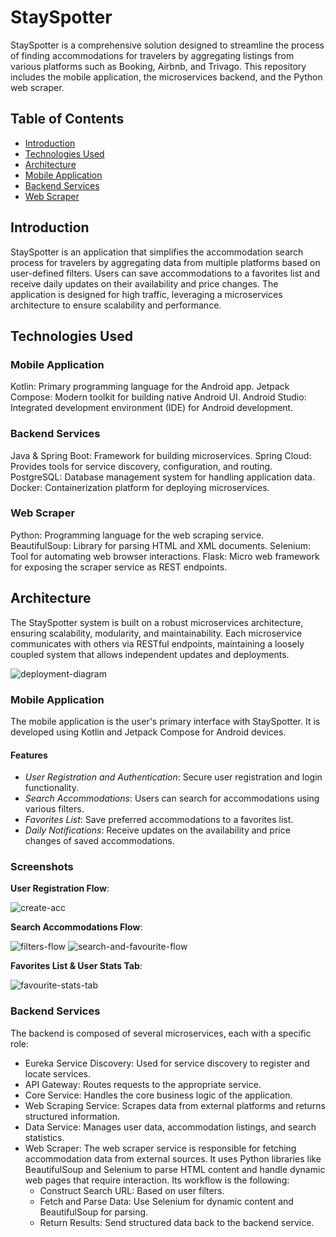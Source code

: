 # StaySpotter

StaySpotter is a comprehensive solution designed to streamline the process of finding accommodations for travelers by aggregating listings from various platforms such as Booking, Airbnb, and Trivago. This repository includes the mobile application, the microservices backend, and the Python web scraper.

## Table of Contents

- [Introduction](#introduction)
- [Technologies Used](#technologies-used)
- [Architecture](#architecture)
- [Mobile Application](#mobile-application)
- [Backend Services](#backend-services)
- [Web Scraper](#web-scraper)

## Introduction

StaySpotter is an application that simplifies the accommodation search process for travelers by aggregating data from multiple platforms based on user-defined filters. Users can save accommodations to a favorites list and receive daily updates on their availability and price changes. The application is designed for high traffic, leveraging a microservices architecture to ensure scalability and performance.


## Technologies Used

### Mobile Application

Kotlin: Primary programming language for the Android app.
Jetpack Compose: Modern toolkit for building native Android UI.
Android Studio: Integrated development environment (IDE) for Android development.

### Backend Services

Java & Spring Boot: Framework for building microservices.
Spring Cloud: Provides tools for service discovery, configuration, and routing.
PostgreSQL: Database management system for handling application data.
Docker: Containerization platform for deploying microservices.

### Web Scraper

Python: Programming language for the web scraping service.
BeautifulSoup: Library for parsing HTML and XML documents.
Selenium: Tool for automating web browser interactions.
Flask: Micro web framework for exposing the scraper service as REST endpoints.

## Architecture

The StaySpotter system is built on a robust microservices architecture, ensuring scalability, modularity, and maintainability. Each microservice communicates with others via RESTful endpoints, maintaining a loosely coupled system that allows independent updates and deployments.

![deployment-diagram](https://github.com/user-attachments/assets/fdb4bdcd-b8e1-4918-9099-9f2e5ac56ba3)

### Mobile Application

The mobile application is the user's primary interface with StaySpotter. It is developed using Kotlin and Jetpack Compose for Android devices.
#### Features

* *User Registration and Authentication*: Secure user registration and login functionality.
* *Search Accommodations*: Users can search for accommodations using various filters.
* *Favorites List*: Save preferred accommodations to a favorites list.
* *Daily Notifications*: Receive updates on the availability and price changes of saved accommodations.

### Screenshots

  **User Registration Flow**: 
  
![create-acc](https://github.com/user-attachments/assets/74fce6d7-d28d-42d7-be6c-78d908dfc28f)

  **Search Accommodations Flow**: 
  
![filters-flow](https://github.com/user-attachments/assets/a803e522-9830-4dc0-8822-e605537f49f0)
![search-and-favourite-flow](https://github.com/user-attachments/assets/01a73386-c7ea-43a3-9488-c53c5a03fb21)
  
  **Favorites List & User Stats Tab**:
  
![favourite-stats-tab](https://github.com/user-attachments/assets/f5da4f19-ec97-40f3-8208-38be2001e7e9)

### Backend Services

The backend is composed of several microservices, each with a specific role:

* Eureka Service Discovery: Used for service discovery to register and locate services.
* API Gateway: Routes requests to the appropriate service.
* Core Service: Handles the core business logic of the application.
* Web Scraping Service: Scrapes data from external platforms and returns structured information.
* Data Service: Manages user data, accommodation listings, and search statistics.
* Web Scraper: The web scraper service is responsible for fetching accommodation data from external sources. It uses Python libraries like BeautifulSoup and Selenium to parse HTML content and handle dynamic web pages that require interaction. Its workflow is the following:
  * Construct Search URL: Based on user filters.
  * Fetch and Parse Data: Use Selenium for dynamic content and BeautifulSoup for parsing.
  * Return Results: Send structured data back to the backend service.
